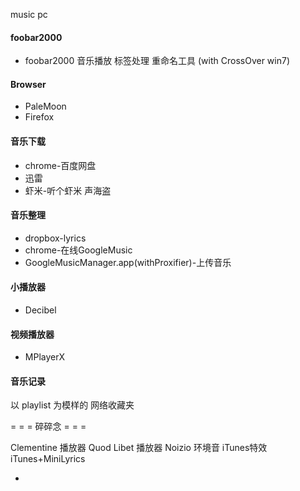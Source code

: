 
music pc

#### foobar2000
- foobar2000
音乐播放 标签处理 重命名工具 (with CrossOver win7)

#### Browser
- PaleMoon
- Firefox

#### 音乐下载
- chrome-百度网盘
- 迅雷
- 虾米-听个虾米 声海盗

#### 音乐整理
- dropbox-lyrics
- chrome-在线GoogleMusic
- GoogleMusicManager.app(withProxifier)-上传音乐

#### 小播放器
- Decibel

#### 视频播放器
- MPlayerX

#### 音乐记录
以 playlist 为模样的 网络收藏夹

= = = 碎碎念 = = =

Clementine 播放器
Quod Libet 播放器
Noizio 环境音
iTunes特效
iTunes+MiniLyrics

-
